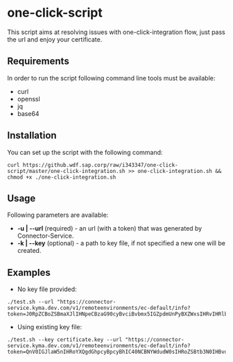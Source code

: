 # one-click-script

This script aims at resolving issues with one-click-integration flow, just pass the url and enjoy your certificate.

## Requirements

In order to run the script following command line tools must be available:
- curl
- openssl
- jq
- base64

## Installation

You can set up the script with the following command:
```
curl https://github.wdf.sap.corp/raw/i343347/one-click-script/master/one-click-integration.sh >> one-click-integration.sh && chmod +x ./one-click-integration.sh
```

## Usage

Following parameters are available:
- __-u | --url__ (required) - an url (with a token) that was generated by Connector-Service.
- __-k | --key__ (optional) - a path to key file, if not specified a new one will be created.

## Examples

- No key file provided:
```
./test.sh --url "https://connector-service.kyma.dev.com/v1/remoteenvironments/ec-default/info?token=J0RpZCBoZSBmaXJlIHNpeCBzaG90cyBvciBvbmx5IGZpdmUnPyBXZWxsIHRvIHRlbGwgeW91IHRoZSB0cnV0aCwgaW4gYWxsIHRoaXMgZXhjaXRlbWVudCwgaSBraW5kIG9mIGxvc3QgdHJhY2sgbXlzZWxmLg=="
```
- Using existing key file:
```
./test.sh --key certificate.key --url "https://connector-service.kyma.dev.com/v1/remoteenvironments/ec-default/info?token=QnV0IGJlaW5nIHRoYXQgdGhpcyBpcyBhIC40NCBNYWdudW0sIHRoZSBtb3N0IHBvd2VyZnVsIGhhbmRndW4gaW4gdGhlIHdvcmxkLCBhbmQgd291bGQgYmxvdyB5b3VyIGhlYWQgY2xlYW4gb2ZmLCB5b3UndmUgZ290IHRvIGFzayB5b3Vyc2VsZiBvbmUgcXVlc3Rpb246ICdEbyBJIGZlZWwgbHVja3k/JyBXZWxsIGRvIHlhLCBwdW5rPw=="
```

